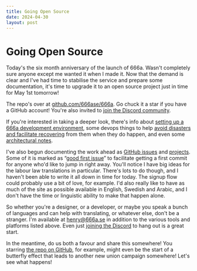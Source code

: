 ```yaml
---
title: Going Open Source
date: 2024-04-30
layout: post
---
```


# Going Open Source

Today's the six month anniversary of the launch of 666a. Wasn't completely sure anyone except me wanted it when I made it. Now that the demand is clear and I've had time to stabilise the service and prepare some documentation, it's time to upgrade it to an open source project just in time for May 1st tomorrow!

The repo's over at [github.com/666ase/666a](https://github.com/666ase/666a). Go chuck it a star if you have a GitHub account! You're also invited to [join the Discord community](https://discord.com/invite/Xgb6a5wQAj).

If you're interested in taking a deeper look, there's info about [setting up a 666a development environment](/development), some devops things to help [avoid disasters and facilitate recovering](/operations) from them when they do happen, and even some [architectural notes](/architecture).

I've also begun documenting the work ahead as [GitHub issues](https://github.com/666ase/666a/issues) and [projects](https://github.com/666ase/666a/projects). Some of it is marked as “[good first issue](https://github.com/666ase/666a/issues?q=is%3Aissue+is%3Aopen+label%3A%22good+first+issue%22)” to facilitate getting a first commit for anyone who'd like to jump in right away. You'll notice I have big ideas for the labour law translations in particular. There's lots to do though, and I haven't been able to write it all down in time for today. The signup flow could probably use a bit of love, for example. I'd also really like to have as much of the site as possible available in English, Swedish and Arabic, and I don't have the time or linguistic ability to make that happen alone.

So whether you're a designer, or a developer, or maybe you speak a bunch of languages and can help with translating, or whatever else, don't be a stranger. I'm available at [henry@666a.se](mailto:henry@666a.se) in addition to the various tools and platforms listed above. Even just [joining the Discord](https://discord.com/invite/Xgb6a5wQAj) to hang out is a great start.

In the meantime, do us both a favour and share this somewhere! You starring [the repo on GitHub](https://github.com/666ase/666a), for example, might even be the start of a butterfly effect that leads to another new union campaign somewhere! Let's see what happens!
